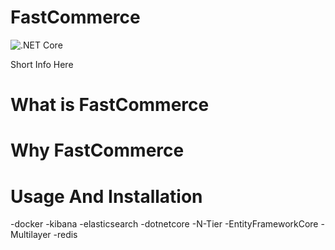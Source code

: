 # FastCommerce
![.NET Core](https://github.com/mehmetutkuk/FastCommerce/workflows/.NET%20Core/badge.svg)

Short Info Here

# What is FastCommerce


# Why FastCommerce

# Usage And Installation


 -docker 
 -kibana 
 -elasticsearch 
 -dotnetcore 
 -N-Tier 
 -EntityFrameworkCore 
 -Multilayer
 -redis


